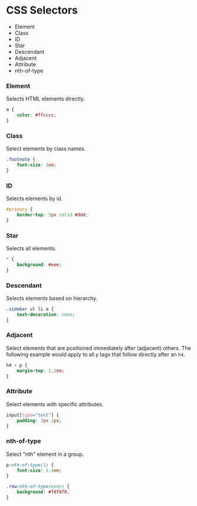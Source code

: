 # CSS Selectors

- Element
- Class
- ID
- Star
- Descendant
- Adjacent
- Attribute
- nth-of-type

### Element

Selects HTML elements directly. 

```css
a {
    color: #ffcccc;
}
```


### Class

Select elements by class names.

```css
.footnote {
    font-size: 1em;
}

```

### ID

Selects elements by id.

```css
#primary {
    border-top: 5px solid #ddd;
}

```


### Star

Selects all elements.

```css
* {
    background: #eee;
}
```


### Descendant

Selects elements based on hierarchy.

```css
.sidebar ul li a {
    text-decoration: none;
}
```


### Adjacent

Select elements that are positioned immediately after (adjacent) others. The following example would apply to all `p` tags that follow directly after an `h4`.

```css
h4 + p {
    margin-top: 1.2em;
}
```

### Attribute

Select elements with specific attributes.

```css
input[type="text"] {
    padding: 3px 2px;
}
```

### nth-of-type

Select "nth" element in a group.

```css
p:nth-of-type(1) {
    font-size: 1.4em;
}

.row:nth-of-type(even) {
    background: #f8f8f8;
}
```













